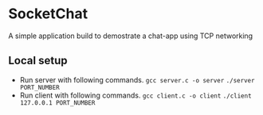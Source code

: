 # SocketChat

A simple application build to demostrate a chat-app using TCP networking

## Local setup

- Run server with following commands.
`gcc server.c -o server`
`./server PORT_NUMBER`
- Run client with following commands.
 `gcc client.c -o client`
 `./client 127.0.0.1 PORT_NUMBER`